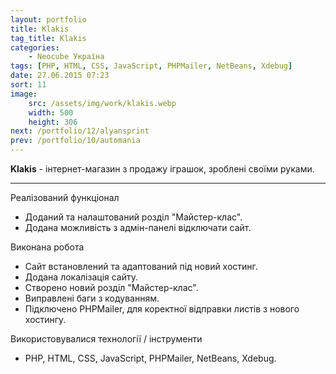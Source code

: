 ```yaml
---
layout: portfolio
title: Klakis
tag_title: Klakis
categories:
    - Neocube Україна
tags: [PHP, HTML, CSS, JavaScript, PHPMailer, NetBeans, Xdebug]
date: 27.06.2015 07:23
sort: 11
image: 
    src: /assets/img/work/klakis.webp 
    width: 500
    height: 306
next: /portfolio/12/alyansprint
prev: /portfolio/10/automania
---
```


**Klakis** - інтернет-магазин з продажу іграшок, зроблені своїми руками.

---

Реалізований функціонал

* Доданий та налаштований розділ "Майстер-клас".
* Додана можливість з адмін-панелі відключати сайт.

Виконана робота

* Сайт встановлений та адаптований під новий хостинг.
* Додана локалізація сайту.
* Створено новий розділ "Майстер-клас".
* Виправлені баги з кодуванням.
* Підключено PHPMailer, для коректної відправки листів з нового хостингу.

Використовувалися технології / інструменти

* PHP, HTML, CSS, JavaScript, PHPMailer, NetBeans, Xdebug.
